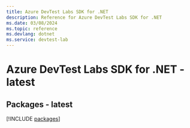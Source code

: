 ```yaml
---
title: Azure DevTest Labs SDK for .NET
description: Reference for Azure DevTest Labs SDK for .NET
ms.date: 03/08/2024
ms.topic: reference
ms.devlang: dotnet
ms.service: devtest-lab
---
```

# Azure DevTest Labs SDK for .NET - latest
## Packages - latest
[!INCLUDE [packages](devtest-labs-index.md)]
